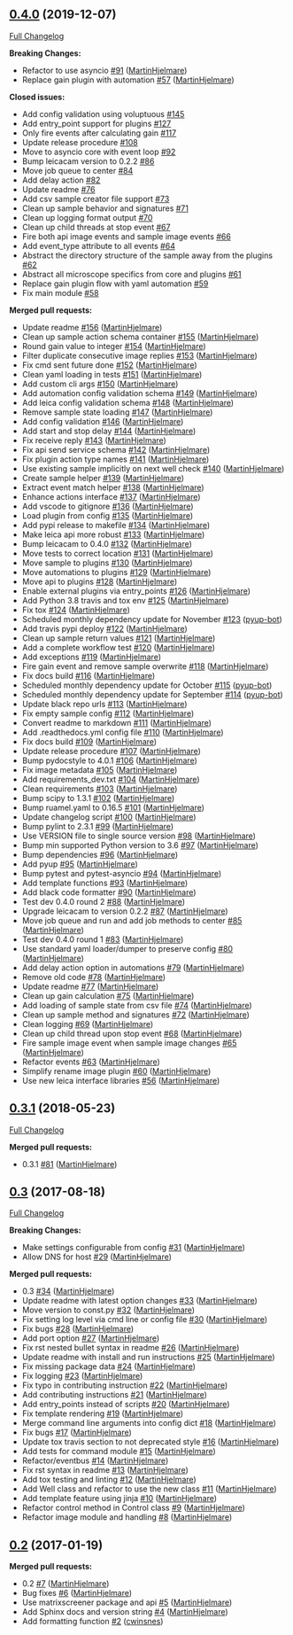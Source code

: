 ## [0.4.0](https://github.com/CellProfiling/cam_acq/tree/0.4.0) (2019-12-07)
[Full Changelog](https://github.com/CellProfiling/cam_acq/compare/0.3.1...0.4.0)

**Breaking Changes:**

- Refactor to use asyncio [\#91](https://github.com/CellProfiling/cam_acq/pull/91) ([MartinHjelmare](https://github.com/MartinHjelmare))
- Replace gain plugin with automation [\#57](https://github.com/CellProfiling/cam_acq/pull/57) ([MartinHjelmare](https://github.com/MartinHjelmare))

**Closed issues:**

- Add config validation using voluptuous [\#145](https://github.com/CellProfiling/cam_acq/issues/145)
- Add entry\_point support for plugins [\#127](https://github.com/CellProfiling/cam_acq/issues/127)
- Only fire events after calculating gain [\#117](https://github.com/CellProfiling/cam_acq/issues/117)
- Update release procedure [\#108](https://github.com/CellProfiling/cam_acq/issues/108)
- Move to asyncio core with event loop [\#92](https://github.com/CellProfiling/cam_acq/issues/92)
- Bump leicacam version to 0.2.2 [\#86](https://github.com/CellProfiling/cam_acq/issues/86)
- Move job queue to center [\#84](https://github.com/CellProfiling/cam_acq/issues/84)
- Add delay action [\#82](https://github.com/CellProfiling/cam_acq/issues/82)
- Update readme [\#76](https://github.com/CellProfiling/cam_acq/issues/76)
- Add csv sample creator file support [\#73](https://github.com/CellProfiling/cam_acq/issues/73)
- Clean up sample behavior and signatures [\#71](https://github.com/CellProfiling/cam_acq/issues/71)
- Clean up logging format output [\#70](https://github.com/CellProfiling/cam_acq/issues/70)
- Clean up child threads at stop event [\#67](https://github.com/CellProfiling/cam_acq/issues/67)
- Fire both api image events and sample image events [\#66](https://github.com/CellProfiling/cam_acq/issues/66)
- Add event\_type attribute to all events [\#64](https://github.com/CellProfiling/cam_acq/issues/64)
- Abstract the directory structure of the sample away from the plugins [\#62](https://github.com/CellProfiling/cam_acq/issues/62)
- Abstract all microscope specifics from core and plugins [\#61](https://github.com/CellProfiling/cam_acq/issues/61)
- Replace gain plugin flow with yaml automation [\#59](https://github.com/CellProfiling/cam_acq/issues/59)
- Fix main module [\#58](https://github.com/CellProfiling/cam_acq/issues/58)

**Merged pull requests:**

- Update readme [\#156](https://github.com/CellProfiling/cam_acq/pull/156) ([MartinHjelmare](https://github.com/MartinHjelmare))
- Clean up sample action schema container [\#155](https://github.com/CellProfiling/cam_acq/pull/155) ([MartinHjelmare](https://github.com/MartinHjelmare))
- Round gain value to integer [\#154](https://github.com/CellProfiling/cam_acq/pull/154) ([MartinHjelmare](https://github.com/MartinHjelmare))
- Filter duplicate consecutive image replies [\#153](https://github.com/CellProfiling/cam_acq/pull/153) ([MartinHjelmare](https://github.com/MartinHjelmare))
- Fix cmd sent future done [\#152](https://github.com/CellProfiling/cam_acq/pull/152) ([MartinHjelmare](https://github.com/MartinHjelmare))
- Clean yaml loading in tests [\#151](https://github.com/CellProfiling/cam_acq/pull/151) ([MartinHjelmare](https://github.com/MartinHjelmare))
- Add custom cli args [\#150](https://github.com/CellProfiling/cam_acq/pull/150) ([MartinHjelmare](https://github.com/MartinHjelmare))
- Add automation config validation schema [\#149](https://github.com/CellProfiling/cam_acq/pull/149) ([MartinHjelmare](https://github.com/MartinHjelmare))
- Add leica config validation schema [\#148](https://github.com/CellProfiling/cam_acq/pull/148) ([MartinHjelmare](https://github.com/MartinHjelmare))
- Remove sample state loading [\#147](https://github.com/CellProfiling/cam_acq/pull/147) ([MartinHjelmare](https://github.com/MartinHjelmare))
- Add config validation [\#146](https://github.com/CellProfiling/cam_acq/pull/146) ([MartinHjelmare](https://github.com/MartinHjelmare))
- Add start and stop delay [\#144](https://github.com/CellProfiling/cam_acq/pull/144) ([MartinHjelmare](https://github.com/MartinHjelmare))
- Fix receive reply [\#143](https://github.com/CellProfiling/cam_acq/pull/143) ([MartinHjelmare](https://github.com/MartinHjelmare))
- Fix api send service schema [\#142](https://github.com/CellProfiling/cam_acq/pull/142) ([MartinHjelmare](https://github.com/MartinHjelmare))
- Fix plugin action type names [\#141](https://github.com/CellProfiling/cam_acq/pull/141) ([MartinHjelmare](https://github.com/MartinHjelmare))
- Use existing sample implicitly on next well check [\#140](https://github.com/CellProfiling/cam_acq/pull/140) ([MartinHjelmare](https://github.com/MartinHjelmare))
- Create sample helper [\#139](https://github.com/CellProfiling/cam_acq/pull/139) ([MartinHjelmare](https://github.com/MartinHjelmare))
- Extract event match helper [\#138](https://github.com/CellProfiling/cam_acq/pull/138) ([MartinHjelmare](https://github.com/MartinHjelmare))
- Enhance actions interface [\#137](https://github.com/CellProfiling/cam_acq/pull/137) ([MartinHjelmare](https://github.com/MartinHjelmare))
- Add vscode to gitignore [\#136](https://github.com/CellProfiling/cam_acq/pull/136) ([MartinHjelmare](https://github.com/MartinHjelmare))
- Load plugin from config [\#135](https://github.com/CellProfiling/cam_acq/pull/135) ([MartinHjelmare](https://github.com/MartinHjelmare))
- Add pypi release to makefile [\#134](https://github.com/CellProfiling/cam_acq/pull/134) ([MartinHjelmare](https://github.com/MartinHjelmare))
- Make leica api more robust [\#133](https://github.com/CellProfiling/cam_acq/pull/133) ([MartinHjelmare](https://github.com/MartinHjelmare))
- Bump leicacam to 0.4.0 [\#132](https://github.com/CellProfiling/cam_acq/pull/132) ([MartinHjelmare](https://github.com/MartinHjelmare))
- Move tests to correct location [\#131](https://github.com/CellProfiling/cam_acq/pull/131) ([MartinHjelmare](https://github.com/MartinHjelmare))
- Move sample to plugins [\#130](https://github.com/CellProfiling/cam_acq/pull/130) ([MartinHjelmare](https://github.com/MartinHjelmare))
- Move automations to plugins [\#129](https://github.com/CellProfiling/cam_acq/pull/129) ([MartinHjelmare](https://github.com/MartinHjelmare))
- Move api to plugins [\#128](https://github.com/CellProfiling/cam_acq/pull/128) ([MartinHjelmare](https://github.com/MartinHjelmare))
- Enable external plugins via entry\_points [\#126](https://github.com/CellProfiling/cam_acq/pull/126) ([MartinHjelmare](https://github.com/MartinHjelmare))
- Add Python 3.8 travis and tox env [\#125](https://github.com/CellProfiling/cam_acq/pull/125) ([MartinHjelmare](https://github.com/MartinHjelmare))
- Fix tox [\#124](https://github.com/CellProfiling/cam_acq/pull/124) ([MartinHjelmare](https://github.com/MartinHjelmare))
- Scheduled monthly dependency update for November [\#123](https://github.com/CellProfiling/cam_acq/pull/123) ([pyup-bot](https://github.com/pyup-bot))
- Add travis pypi deploy [\#122](https://github.com/CellProfiling/cam_acq/pull/122) ([MartinHjelmare](https://github.com/MartinHjelmare))
- Clean up sample return values [\#121](https://github.com/CellProfiling/cam_acq/pull/121) ([MartinHjelmare](https://github.com/MartinHjelmare))
- Add a complete workflow test [\#120](https://github.com/CellProfiling/cam_acq/pull/120) ([MartinHjelmare](https://github.com/MartinHjelmare))
- Add exceptions [\#119](https://github.com/CellProfiling/cam_acq/pull/119) ([MartinHjelmare](https://github.com/MartinHjelmare))
- Fire gain event and remove sample overwrite [\#118](https://github.com/CellProfiling/cam_acq/pull/118) ([MartinHjelmare](https://github.com/MartinHjelmare))
- Fix docs build [\#116](https://github.com/CellProfiling/cam_acq/pull/116) ([MartinHjelmare](https://github.com/MartinHjelmare))
- Scheduled monthly dependency update for October [\#115](https://github.com/CellProfiling/cam_acq/pull/115) ([pyup-bot](https://github.com/pyup-bot))
- Scheduled monthly dependency update for September [\#114](https://github.com/CellProfiling/cam_acq/pull/114) ([pyup-bot](https://github.com/pyup-bot))
- Update black repo urls [\#113](https://github.com/CellProfiling/cam_acq/pull/113) ([MartinHjelmare](https://github.com/MartinHjelmare))
- Fix empty sample config [\#112](https://github.com/CellProfiling/cam_acq/pull/112) ([MartinHjelmare](https://github.com/MartinHjelmare))
- Convert readme to markdown [\#111](https://github.com/CellProfiling/cam_acq/pull/111) ([MartinHjelmare](https://github.com/MartinHjelmare))
- Add .readthedocs.yml config file [\#110](https://github.com/CellProfiling/cam_acq/pull/110) ([MartinHjelmare](https://github.com/MartinHjelmare))
- Fix docs build [\#109](https://github.com/CellProfiling/cam_acq/pull/109) ([MartinHjelmare](https://github.com/MartinHjelmare))
- Update release procedure [\#107](https://github.com/CellProfiling/cam_acq/pull/107) ([MartinHjelmare](https://github.com/MartinHjelmare))
- Bump pydocstyle to 4.0.1 [\#106](https://github.com/CellProfiling/cam_acq/pull/106) ([MartinHjelmare](https://github.com/MartinHjelmare))
- Fix image metadata [\#105](https://github.com/CellProfiling/cam_acq/pull/105) ([MartinHjelmare](https://github.com/MartinHjelmare))
- Add requirements\_dev.txt [\#104](https://github.com/CellProfiling/cam_acq/pull/104) ([MartinHjelmare](https://github.com/MartinHjelmare))
- Clean requirements [\#103](https://github.com/CellProfiling/cam_acq/pull/103) ([MartinHjelmare](https://github.com/MartinHjelmare))
- Bump scipy to 1.3.1 [\#102](https://github.com/CellProfiling/cam_acq/pull/102) ([MartinHjelmare](https://github.com/MartinHjelmare))
- Bump ruamel.yaml to 0.16.5 [\#101](https://github.com/CellProfiling/cam_acq/pull/101) ([MartinHjelmare](https://github.com/MartinHjelmare))
- Update changelog script [\#100](https://github.com/CellProfiling/cam_acq/pull/100) ([MartinHjelmare](https://github.com/MartinHjelmare))
- Bump pylint to 2.3.1 [\#99](https://github.com/CellProfiling/cam_acq/pull/99) ([MartinHjelmare](https://github.com/MartinHjelmare))
- Use VERSION file to single source version [\#98](https://github.com/CellProfiling/cam_acq/pull/98) ([MartinHjelmare](https://github.com/MartinHjelmare))
- Bump min supported Python version to 3.6 [\#97](https://github.com/CellProfiling/cam_acq/pull/97) ([MartinHjelmare](https://github.com/MartinHjelmare))
- Bump dependencies [\#96](https://github.com/CellProfiling/cam_acq/pull/96) ([MartinHjelmare](https://github.com/MartinHjelmare))
- Add pyup [\#95](https://github.com/CellProfiling/cam_acq/pull/95) ([MartinHjelmare](https://github.com/MartinHjelmare))
- Bump pytest and pytest-asyncio [\#94](https://github.com/CellProfiling/cam_acq/pull/94) ([MartinHjelmare](https://github.com/MartinHjelmare))
- Add template functions [\#93](https://github.com/CellProfiling/cam_acq/pull/93) ([MartinHjelmare](https://github.com/MartinHjelmare))
- Add black code formatter [\#90](https://github.com/CellProfiling/cam_acq/pull/90) ([MartinHjelmare](https://github.com/MartinHjelmare))
- Test dev 0.4.0 round 2 [\#88](https://github.com/CellProfiling/cam_acq/pull/88) ([MartinHjelmare](https://github.com/MartinHjelmare))
- Upgrade leicacam to version 0.2.2 [\#87](https://github.com/CellProfiling/cam_acq/pull/87) ([MartinHjelmare](https://github.com/MartinHjelmare))
- Move job queue and run and add job methods to center [\#85](https://github.com/CellProfiling/cam_acq/pull/85) ([MartinHjelmare](https://github.com/MartinHjelmare))
- Test dev 0.4.0 round 1 [\#83](https://github.com/CellProfiling/cam_acq/pull/83) ([MartinHjelmare](https://github.com/MartinHjelmare))
- Use standard yaml loader/dumper to preserve config [\#80](https://github.com/CellProfiling/cam_acq/pull/80) ([MartinHjelmare](https://github.com/MartinHjelmare))
- Add delay action option in automations [\#79](https://github.com/CellProfiling/cam_acq/pull/79) ([MartinHjelmare](https://github.com/MartinHjelmare))
- Remove old code [\#78](https://github.com/CellProfiling/cam_acq/pull/78) ([MartinHjelmare](https://github.com/MartinHjelmare))
- Update readme [\#77](https://github.com/CellProfiling/cam_acq/pull/77) ([MartinHjelmare](https://github.com/MartinHjelmare))
- Clean up gain calculation [\#75](https://github.com/CellProfiling/cam_acq/pull/75) ([MartinHjelmare](https://github.com/MartinHjelmare))
- Add loading of sample state from csv file [\#74](https://github.com/CellProfiling/cam_acq/pull/74) ([MartinHjelmare](https://github.com/MartinHjelmare))
- Clean up sample method and signatures [\#72](https://github.com/CellProfiling/cam_acq/pull/72) ([MartinHjelmare](https://github.com/MartinHjelmare))
- Clean logging [\#69](https://github.com/CellProfiling/cam_acq/pull/69) ([MartinHjelmare](https://github.com/MartinHjelmare))
- Clean up child thread upon stop event [\#68](https://github.com/CellProfiling/cam_acq/pull/68) ([MartinHjelmare](https://github.com/MartinHjelmare))
- Fire sample image event when sample image changes [\#65](https://github.com/CellProfiling/cam_acq/pull/65) ([MartinHjelmare](https://github.com/MartinHjelmare))
- Refactor events [\#63](https://github.com/CellProfiling/cam_acq/pull/63) ([MartinHjelmare](https://github.com/MartinHjelmare))
- Simplify rename image plugin [\#60](https://github.com/CellProfiling/cam_acq/pull/60) ([MartinHjelmare](https://github.com/MartinHjelmare))
- Use new leica interface libraries [\#56](https://github.com/CellProfiling/cam_acq/pull/56) ([MartinHjelmare](https://github.com/MartinHjelmare))

## [0.3.1](https://github.com/CellProfiling/cam_acq/tree/0.3.1) (2018-05-23)
[Full Changelog](https://github.com/CellProfiling/cam_acq/compare/0.3...0.3.1)

**Merged pull requests:**

- 0.3.1 [\#81](https://github.com/CellProfiling/cam_acq/pull/81) ([MartinHjelmare](https://github.com/MartinHjelmare))

## [0.3](https://github.com/CellProfiling/cam_acq/tree/0.3) (2017-08-18)
[Full Changelog](https://github.com/CellProfiling/cam_acq/compare/0.2...0.3)

**Breaking Changes:**

- Make settings configurable from config [\#31](https://github.com/CellProfiling/cam_acq/pull/31) ([MartinHjelmare](https://github.com/MartinHjelmare))
- Allow DNS for host [\#29](https://github.com/CellProfiling/cam_acq/pull/29) ([MartinHjelmare](https://github.com/MartinHjelmare))

**Merged pull requests:**

- 0.3 [\#34](https://github.com/CellProfiling/cam_acq/pull/34) ([MartinHjelmare](https://github.com/MartinHjelmare))
- Update readme with latest option changes [\#33](https://github.com/CellProfiling/cam_acq/pull/33) ([MartinHjelmare](https://github.com/MartinHjelmare))
- Move version to const.py [\#32](https://github.com/CellProfiling/cam_acq/pull/32) ([MartinHjelmare](https://github.com/MartinHjelmare))
- Fix setting log level via cmd line or config file [\#30](https://github.com/CellProfiling/cam_acq/pull/30) ([MartinHjelmare](https://github.com/MartinHjelmare))
- Fix bugs [\#28](https://github.com/CellProfiling/cam_acq/pull/28) ([MartinHjelmare](https://github.com/MartinHjelmare))
- Add port option [\#27](https://github.com/CellProfiling/cam_acq/pull/27) ([MartinHjelmare](https://github.com/MartinHjelmare))
- Fix rst nested bullet syntax in readme [\#26](https://github.com/CellProfiling/cam_acq/pull/26) ([MartinHjelmare](https://github.com/MartinHjelmare))
- Update readme with install and run instructions [\#25](https://github.com/CellProfiling/cam_acq/pull/25) ([MartinHjelmare](https://github.com/MartinHjelmare))
- Fix missing package data [\#24](https://github.com/CellProfiling/cam_acq/pull/24) ([MartinHjelmare](https://github.com/MartinHjelmare))
- Fix logging [\#23](https://github.com/CellProfiling/cam_acq/pull/23) ([MartinHjelmare](https://github.com/MartinHjelmare))
- Fix typo in contributing instruction [\#22](https://github.com/CellProfiling/cam_acq/pull/22) ([MartinHjelmare](https://github.com/MartinHjelmare))
- Add contributing instructions [\#21](https://github.com/CellProfiling/cam_acq/pull/21) ([MartinHjelmare](https://github.com/MartinHjelmare))
- Add entry\_points instead of scripts [\#20](https://github.com/CellProfiling/cam_acq/pull/20) ([MartinHjelmare](https://github.com/MartinHjelmare))
- Fix template rendering [\#19](https://github.com/CellProfiling/cam_acq/pull/19) ([MartinHjelmare](https://github.com/MartinHjelmare))
- Merge command line arguments into config dict [\#18](https://github.com/CellProfiling/cam_acq/pull/18) ([MartinHjelmare](https://github.com/MartinHjelmare))
- Fix bugs [\#17](https://github.com/CellProfiling/cam_acq/pull/17) ([MartinHjelmare](https://github.com/MartinHjelmare))
- Update tox travis section to not deprecated style [\#16](https://github.com/CellProfiling/cam_acq/pull/16) ([MartinHjelmare](https://github.com/MartinHjelmare))
- Add tests for command module [\#15](https://github.com/CellProfiling/cam_acq/pull/15) ([MartinHjelmare](https://github.com/MartinHjelmare))
- Refactor/eventbus [\#14](https://github.com/CellProfiling/cam_acq/pull/14) ([MartinHjelmare](https://github.com/MartinHjelmare))
- Fix rst syntax in readme [\#13](https://github.com/CellProfiling/cam_acq/pull/13) ([MartinHjelmare](https://github.com/MartinHjelmare))
- Add tox testing and linting [\#12](https://github.com/CellProfiling/cam_acq/pull/12) ([MartinHjelmare](https://github.com/MartinHjelmare))
- Add Well class and refactor to use the new class [\#11](https://github.com/CellProfiling/cam_acq/pull/11) ([MartinHjelmare](https://github.com/MartinHjelmare))
- Add template feature using jinja [\#10](https://github.com/CellProfiling/cam_acq/pull/10) ([MartinHjelmare](https://github.com/MartinHjelmare))
- Refactor control method in Control class [\#9](https://github.com/CellProfiling/cam_acq/pull/9) ([MartinHjelmare](https://github.com/MartinHjelmare))
- Refactor image module and handling [\#8](https://github.com/CellProfiling/cam_acq/pull/8) ([MartinHjelmare](https://github.com/MartinHjelmare))

## [0.2](https://github.com/CellProfiling/cam_acq/tree/0.2) (2017-01-19)
**Merged pull requests:**

- 0.2 [\#7](https://github.com/CellProfiling/cam_acq/pull/7) ([MartinHjelmare](https://github.com/MartinHjelmare))
- Bug fixes [\#6](https://github.com/CellProfiling/cam_acq/pull/6) ([MartinHjelmare](https://github.com/MartinHjelmare))
- Use matrixscreener package and api [\#5](https://github.com/CellProfiling/cam_acq/pull/5) ([MartinHjelmare](https://github.com/MartinHjelmare))
- Add Sphinx docs and version string [\#4](https://github.com/CellProfiling/cam_acq/pull/4) ([MartinHjelmare](https://github.com/MartinHjelmare))
- Add formatting function [\#2](https://github.com/CellProfiling/cam_acq/pull/2) ([cwinsnes](https://github.com/cwinsnes))
